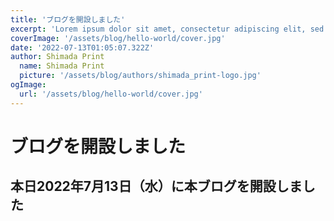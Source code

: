 ```yaml
---
title: 'ブログを開設しました'
excerpt: 'Lorem ipsum dolor sit amet, consectetur adipiscing elit, sed do eiusmod tempor incididunt ut labore et dolore magna aliqua. Praesent elementum facilisis leo vel fringilla est ullamcorper eget. At imperdiet dui accumsan sit amet nulla facilities morbi tempus.'
coverImage: '/assets/blog/hello-world/cover.jpg'
date: '2022-07-13T01:05:07.322Z'
author: Shimada Print
  name: Shimada Print
  picture: '/assets/blog/authors/shimada_print-logo.jpg'
ogImage:
  url: '/assets/blog/hello-world/cover.jpg'
---
```


# ブログを開設しました
## 本日2022年7月13日（水）に本ブログを開設しました

